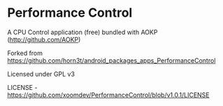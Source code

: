 Performance Control
===================

A CPU Control application (free) bundled with AOKP (http://github.com/AOKP)

Forked from https://github.com/horn3t/android_packages_apps_PerformanceControl

Licensed under GPL v3

LICENSE - https://github.com/xoomdev/PerformanceControl/blob/v1.0.1/LICENSE


